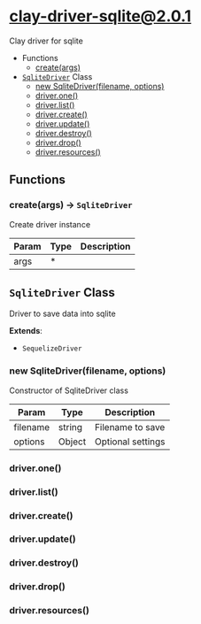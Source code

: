 # clay-driver-sqlite@2.0.1

Clay driver for sqlite

+ Functions
  + [create(args)](#clay-driver-sqlite-function-create)
+ [`SqliteDriver`](#clay-driver-sqlite-classes) Class
  + [new SqliteDriver(filename, options)](#clay-driver-sqlite-classes-sqlite-driver-constructor)
  + [driver.one()](#clay-driver-sqlite-classes-sqlite-driver-one)
  + [driver.list()](#clay-driver-sqlite-classes-sqlite-driver-list)
  + [driver.create()](#clay-driver-sqlite-classes-sqlite-driver-create)
  + [driver.update()](#clay-driver-sqlite-classes-sqlite-driver-update)
  + [driver.destroy()](#clay-driver-sqlite-classes-sqlite-driver-destroy)
  + [driver.drop()](#clay-driver-sqlite-classes-sqlite-driver-drop)
  + [driver.resources()](#clay-driver-sqlite-classes-sqlite-driver-resources)

## Functions

<a class='md-heading-link' name="clay-driver-sqlite-function-create" ></a>

### create(args) -> `SqliteDriver`

Create driver instance

| Param | Type | Description |
| ----- | --- | -------- |
| args | * |  |



<a class='md-heading-link' name="clay-driver-sqlite-classes"></a>

## `SqliteDriver` Class

Driver to save data into sqlite

**Extends**: 

+ `SequelizeDriver`



<a class='md-heading-link' name="clay-driver-sqlite-classes-sqlite-driver-constructor" ></a>

### new SqliteDriver(filename, options)

Constructor of SqliteDriver class

| Param | Type | Description |
| ----- | --- | -------- |
| filename | string | Filename to save |
| options | Object | Optional settings |


<a class='md-heading-link' name="clay-driver-sqlite-classes-sqlite-driver-one" ></a>

### driver.one()



<a class='md-heading-link' name="clay-driver-sqlite-classes-sqlite-driver-list" ></a>

### driver.list()



<a class='md-heading-link' name="clay-driver-sqlite-classes-sqlite-driver-create" ></a>

### driver.create()



<a class='md-heading-link' name="clay-driver-sqlite-classes-sqlite-driver-update" ></a>

### driver.update()



<a class='md-heading-link' name="clay-driver-sqlite-classes-sqlite-driver-destroy" ></a>

### driver.destroy()



<a class='md-heading-link' name="clay-driver-sqlite-classes-sqlite-driver-drop" ></a>

### driver.drop()



<a class='md-heading-link' name="clay-driver-sqlite-classes-sqlite-driver-resources" ></a>

### driver.resources()





